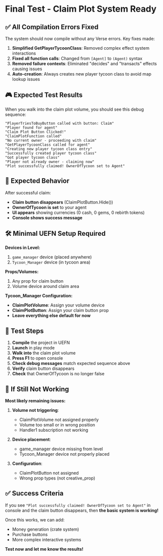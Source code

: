 # Final Test - Claim Plot System Ready

## ✅ **All Compilation Errors Fixed**

The system should now compile without any Verse errors. Key fixes made:

1. **Simplified GetPlayerTycoonClass**: Removed complex effect system interactions
2. **Fixed all function calls**: Changed from `[Agent]` to `(Agent)` syntax
3. **Removed failure contexts**: Eliminated "decides" and "transacts" effects causing issues
4. **Auto-creation**: Always creates new player tycoon class to avoid map lookup issues

## 🎮 **Expected Test Results**

When you walk into the claim plot volume, you should see this debug sequence:

```
"PlayerTriesToBuyButton called with button: Claim"
"Player found for agent"
"Claim Plot Button Clicked!"
"ClaimPlotFunction called"
"No current owner - proceeding with claim"
"GetPlayerTycoonClass called for agent"
"Creating new player tycoon class entry"
"Successfully created player tycoon class"
"Got player tycoon class"
"Player not already owner - claiming now"
"Plot successfully claimed! OwnerOfTycoon set to Agent"
```

## 🎯 **Expected Behavior**

After successful claim:
- **Claim button disappears** (ClaimPlotButton.Hide())
- **OwnerOfTycoon is set** to your agent  
- **UI appears** showing currencies (0 cash, 0 gems, 0 rebirth tokens)
- **Console shows success message**

## 🛠️ **Minimal UEFN Setup Required**

**Devices in Level:**
1. `game_manager` device (placed anywhere)
2. `Tycoon_Manager` device (in tycoon area)

**Props/Volumes:**
1. Any prop for claim button
2. Volume device around claim area

**Tycoon_Manager Configuration:**
- **ClaimPlotVolume**: Assign your volume device
- **ClaimPlotButton**: Assign your claim button prop
- **Leave everything else default for now**

## 🚀 **Test Steps**

1. **Compile** the project in UEFN
2. **Launch** in play mode
3. **Walk into** the claim plot volume
4. **Press F1** to open console
5. **Check debug messages** match expected sequence above
6. **Verify** claim button disappears
7. **Check** that OwnerOfTycoon is no longer false

## 🐛 **If Still Not Working**

**Most likely remaining issues:**

1. **Volume not triggering**: 
   - ClaimPlotVolume not assigned properly
   - Volume too small or in wrong position
   - Handler1 subscription not working

2. **Device placement**:
   - game_manager device missing from level
   - Tycoon_Manager device not properly placed

3. **Configuration**:
   - ClaimPlotButton not assigned
   - Wrong prop types (not creative_prop)

## ✅ **Success Criteria**

If you see `"Plot successfully claimed! OwnerOfTycoon set to Agent"` in console and the claim button disappears, then **the basic system is working!**

Once this works, we can add:
- Money generation (crate system)
- Purchase buttons
- More complex interactive systems

**Test now and let me know the results!**